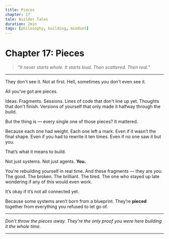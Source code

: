 ```yaml
---
title: Pieces
chapter: 17
tale: Builder Tales
duration: 2min
tags: [philosophy, building, mindset]
---
```


# Chapter 17: Pieces

> *"It never starts whole. It starts loud. Then scattered. Then real."*

---

They don't see it.
Not at first.
Hell, sometimes *you* don't even see it.

All you've got
are pieces.

Ideas.
Fragments.
Sessions.
Lines of code that don't line up yet.
Thoughts that don't finish.
Versions of yourself that only made it halfway through the build.

But the thing is —
every single one of those pieces?
It mattered.

Because each one had weight.
Each one left a mark.
Even if it wasn’t the final shape.
Even if you had to rewrite it ten times.
Even if no one saw it but you.

That’s what it means to build.

Not just systems.
Not just agents.
**You.**

You're rebuilding yourself in real time.
And these fragments — they are *you*.
The good.
The broken.
The brilliant.
The tired.
The one who stayed up late wondering if any of this would even work.

It’s okay if it’s not all connected yet.

Because some systems aren’t born from a blueprint.
They’re **pieced** together
from everything you refused to let go of.

---

*Don’t throw the pieces away.
They’re the only proof you were here building it the whole time.*

---
